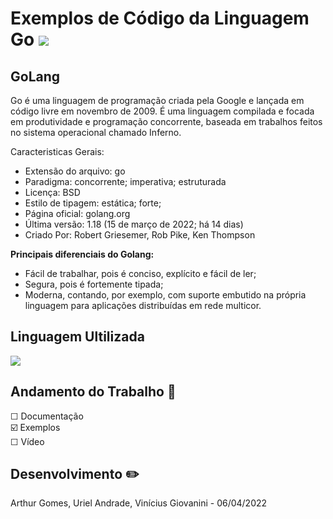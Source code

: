 # Exemplos de Código da Linguagem Go <img src="https://img.icons8.com/color/48/golang.png"/>

## GoLang

Go é uma linguagem de programação criada pela Google e lançada em código livre em novembro de 2009. É uma linguagem compilada e focada em produtividade e programação concorrente, baseada em trabalhos feitos no sistema operacional chamado Inferno.

Caracteristicas Gerais:

- Extensão do arquivo: go
- Paradigma: concorrente; imperativa; estruturada
- Licença: BSD
- Estilo de tipagem: estática; forte;
- Página oficial: golang.org
- Última versão: 1.18 (15 de março de 2022; há 14 dias)
- Criado Por: Robert Griesemer, Rob Pike, Ken Thompson

**Principais diferenciais do Golang:**

- Fácil de trabalhar, pois é conciso, explícito e fácil de ler;
- Segura, pois é fortemente tipada;
- Moderna, contando, por exemplo, com suporte embutido na própria linguagem para aplicações distribuídas em rede multicor.

## Linguagem Ultilizada

<div>
<img src="https://cdn.icon-icons.com/icons2/2699/PNG/48/golang_logo_icon_171073.png"/>
</div>

## Andamento do Trabalho 📝

☐ Documentação  
☑️ Exemplos  
☐ Vídeo

## Desenvolvimento ✏️

Arthur Gomes, Uriel Andrade, Vinícius Giovanini - 06/04/2022

